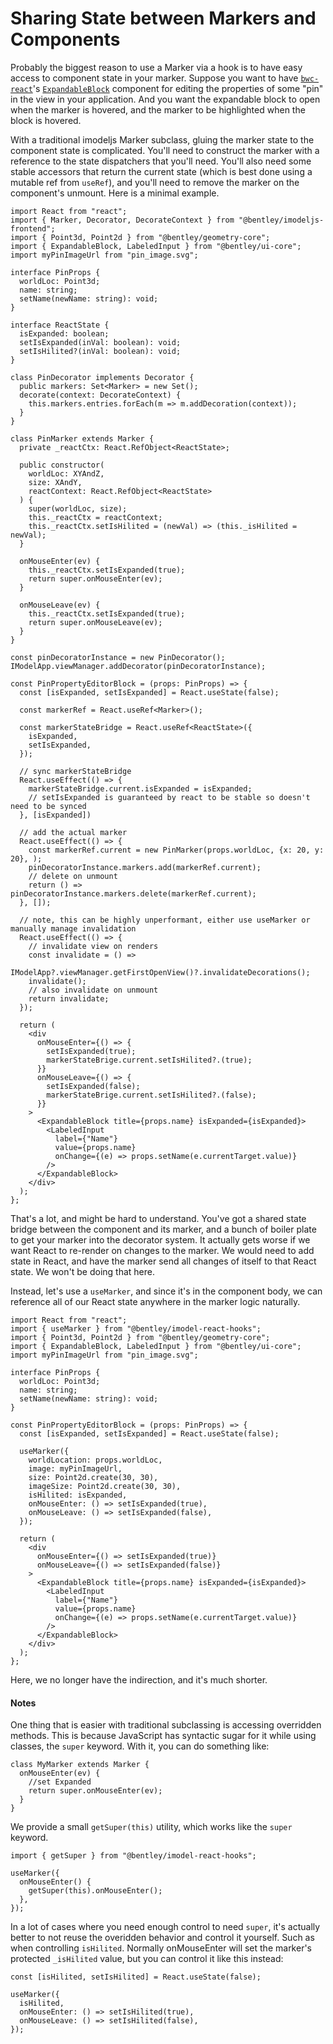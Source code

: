 # Sharing State between Markers and Components

Probably the biggest reason to use a Marker via a hook is to have easy access to component state in your marker.
Suppose you want to have [`bwc-react`](http://ux.bentley.com/)'s [`ExpandableBlock`](https://ux.bentley.com/bwc/components/expandable-block.html) component for
editing the properties of some "pin" in the view in your application. And you want the expandable block to open
when the marker is hovered, and the marker to be highlighted when the block is hovered.

With a traditional imodeljs Marker subclass, gluing the marker state to the component state is complicated. You'll need to construct the marker with a reference to the state dispatchers that you'll need.
You'll also need some stable accessors that return the current state (which is best done using a mutable ref from `useRef`), and you'll need to remove the marker on the component's unmount. Here is a minimal example.

```tsx
import React from "react";
import { Marker, Decorator, DecorateContext } from "@bentley/imodeljs-frontend";
import { Point3d, Point2d } from "@bentley/geometry-core";
import { ExpandableBlock, LabeledInput } from "@bentley/ui-core";
import myPinImageUrl from "pin_image.svg";

interface PinProps {
  worldLoc: Point3d;
  name: string;
  setName(newName: string): void;
}

interface ReactState {
  isExpanded: boolean;
  setIsExpanded(inVal: boolean): void;
  setIsHilited?(inVal: boolean): void;
}

class PinDecorator implements Decorator {
  public markers: Set<Marker> = new Set();
  decorate(context: DecorateContext) {
    this.markers.entries.forEach(m => m.addDecoration(context));
  }
}

class PinMarker extends Marker {
  private _reactCtx: React.RefObject<ReactState>;

  public constructor(
    worldLoc: XYAndZ,
    size: XAndY,
    reactContext: React.RefObject<ReactState>
  ) {
    super(worldLoc, size);
    this._reactCtx = reactContext;
    this._reactCtx.setIsHilited = (newVal) => (this._isHilited = newVal);
  }

  onMouseEnter(ev) {
    this._reactCtx.setIsExpanded(true);
    return super.onMouseEnter(ev);
  }

  onMouseLeave(ev) {
    this._reactCtx.setIsExpanded(true);
    return super.onMouseLeave(ev);
  }
}

const pinDecoratorInstance = new PinDecorator();
IModelApp.viewManager.addDecorator(pinDecoratorInstance);

const PinPropertyEditorBlock = (props: PinProps) => {
  const [isExpanded, setIsExpanded] = React.useState(false);

  const markerRef = React.useRef<Marker>();

  const markerStateBridge = React.useRef<ReactState>({
    isExpanded,
    setIsExpanded,
  });

  // sync markerStateBridge
  React.useEffect(() => {
    markerStateBridge.current.isExpanded = isExpanded;
    // setIsExpanded is guaranteed by react to be stable so doesn't need to be synced
  }, [isExpanded])

  // add the actual marker
  React.useEffect(() => {
    const markerRef.current = new PinMarker(props.worldLoc, {x: 20, y: 20}, );
    pinDecoratorInstance.markers.add(markerRef.current);
    // delete on unmount
    return () => pinDecoratorInstance.markers.delete(markerRef.current);
  }, []);

  // note, this can be highly unperformant, either use useMarker or manually manage invalidation
  React.useEffect(() => {
    // invalidate view on renders
    const invalidate = () =>
      IModelApp?.viewManager.getFirstOpenView()?.invalidateDecorations();
    invalidate();
    // also invalidate on unmount
    return invalidate;
  });

  return (
    <div
      onMouseEnter={() => {
        setIsExpanded(true);
        markerStateBrige.current.setIsHilited?.(true);
      }}
      onMouseLeave={() => {
        setIsExpanded(false);
        markerStateBrige.current.setIsHilited?.(false);
      }}
    >
      <ExpandableBlock title={props.name} isExpanded={isExpanded}>
        <LabeledInput
          label={"Name"}
          value={props.name}
          onChange={(e) => props.setName(e.currentTarget.value)}
        />
      </ExpandableBlock>
    </div>
  );
};
```

That's a lot, and might be hard to understand. You've got a shared state bridge between
the component and its marker, and a bunch of boiler plate to get your marker into the decorator
system. It actually gets worse if we want React to re-render on changes to the marker.
We would need to add state in React, and have the marker send all changes of itself
to that React state. We won't be doing that here.

Instead, let's use a `useMarker`, and since it's in the component body,
we can reference all of our React state anywhere in the marker logic naturally.

```tsx
import React from "react";
import { useMarker } from "@bentley/imodel-react-hooks";
import { Point3d, Point2d } from "@bentley/geometry-core";
import { ExpandableBlock, LabeledInput } from "@bentley/ui-core";
import myPinImageUrl from "pin_image.svg";

interface PinProps {
  worldLoc: Point3d;
  name: string;
  setName(newName: string): void;
}

const PinPropertyEditorBlock = (props: PinProps) => {
  const [isExpanded, setIsExpanded] = React.useState(false);

  useMarker({
    worldLocation: props.worldLoc,
    image: myPinImageUrl,
    size: Point2d.create(30, 30),
    imageSize: Point2d.create(30, 30),
    isHilited: isExpanded,
    onMouseEnter: () => setIsExpanded(true),
    onMouseLeave: () => setIsExpanded(false),
  });

  return (
    <div
      onMouseEnter={() => setIsExpanded(true)}
      onMouseLeave={() => setIsExpanded(false)}
    >
      <ExpandableBlock title={props.name} isExpanded={isExpanded}>
        <LabeledInput
          label={"Name"}
          value={props.name}
          onChange={(e) => props.setName(e.currentTarget.value)}
        />
      </ExpandableBlock>
    </div>
  );
};
```

Here, we no longer have the indirection, and it's much shorter.

#### Notes

One thing that is easier with traditional subclassing is accessing overridden methods.
This is because JavaScript has syntactic sugar for it while using classes, the `super` keyword.
With it, you can do something like:

```tsx
class MyMarker extends Marker {
  onMouseEnter(ev) {
    //set Expanded
    return super.onMouseEnter(ev);
  }
}
```

We provide a small `getSuper(this)` utility, which works like the `super` keyword.

```tsx
import { getSuper } from "@bentley/imodel-react-hooks";

useMarker({
  onMouseEnter() {
    getSuper(this).onMouseEnter();
  },
});
```

In a lot of cases where you need enough control to need `super`,
it's actually better to not reuse the overidden behavior and control it yourself. Such
as when controlling `isHilited`. Normally onMouseEnter will set the marker's protected `_isHilited`
value, but you can control it like this instead:

```tsx
const [isHilited, setIsHilited] = React.useState(false);

useMarker({
  isHilited,
  onMouseEnter: () => setIsHilited(true),
  onMouseLeave: () => setIsHilited(false),
});
```
